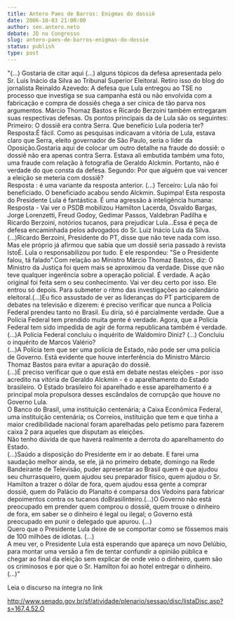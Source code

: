 ```yaml
---
title: Antero Paes de Barros: Enigmas do dossiê
date: 2006-10-03 21:00:00
author: sen.antero.neto
debate: JD no Congresso
slug: antero-paes-de-barros-enigmas-do-dossie
status: publish 
type: post
---
```



"(...) Gostaria de citar aqui (...) alguns tópicos da defesa apresentada pelo Sr. Luis Inácio da Silva ao Tribunal Superior Eleitoral. Retiro isso do blog do jornalista Reinaldo Azevedo: A defesa que Lula entregou ao TSE no processo que investiga se sua campanha está ou não envolvida com a fabricação e compra de dossiês chega a ser cínica de tão parva nos argumentos. Márcio Thomaz Bastos e Ricardo Berzoini também entregaram suas respectivas defesas. Os pontos principais da de Lula são os seguintes:   
Primeiro: O dossiê era contra Serra. Que benefício Lula poderia ter?   
Resposta:É fácil. Como as pesquisas indicavam a vitória de Lula, estava claro que Serra, eleito governador de São Paulo, seria o líder da Oposição.Gostaria aqui de colocar um outro detalhe na fraude do dossiê: o dossiê não era apenas contra Serra. Estava ali embutida também uma foto, uma fraude com relação à fotografia de Geraldo Alckmin. Portanto, não é verdade do que consta da defesa. Segundo: Por que alguém que vai vencer a eleição se meteria com dossiê?   
Resposta : é uma variante da resposta anterior. (...) Terceiro: Lula não foi beneficiado. O beneficiado acabou sendo Alckmin. Supimpa! Esta resposta do Presidente Lula é fantástica. É uma agressão à inteligência humana: Resposta - Vai ver o PSDB mobilizou Hamilton Lacerda, Osvaldo Bargas, Jorge Lorenzetti, Freud Godoy, Gedimar Passos, Valdebran Padilha e Ricardo Berzoini, notórios tucanos, para prejudicar Lula...Essa é peça de defesa encaminhada pelos advogados do Sr. Luiz Inácio Lula da Silva.(...)Ricardo Berzoini, Presidente do PT, disse que não teve nada com isso. Mas ele próprio já afirmou que sabia que um dossiê seria passado à revista IstoÉ. Lula o responsabilizou por tudo. E ele respondeu: "Se o Presidente falou, tá falado".Com relação ao Ministro Márcio Thomaz Bastos, diz: O Ministro da Justiça foi quem mais se aproximou da verdade. Disse que não teve qualquer ingerência sobre a operação policial. É verdade. A ação original foi feita sem o seu conhecimento. Vai ver deu certo por isso. Ele entrou só depois. Para submeter o ritmo das investigações ao calendário eleitoral.(...)Eu fico assustado de ver as lideranças do PT participarem de debates na televisão e dizerem: é preciso verificar que nunca a Polícia Federal prendeu tanto no Brasil. Eu diria, só é parcialmente verdade. Que a Polícia Federal tem prendido muita gente é verdade. Agora, que a Polícia Federal tem sido impedida de agir de forma republicana também é verdade.   
(...)A Polícia Federal concluiu o inquérito de Waldomiro Diniz? (...) Concluiu o inquérito de Marcos Valério?  
(...)A Polícia tem que ser uma polícia de Estado, não pode ser uma polícia de Governo. Está evidente que houve interferência do Ministro Márcio Thomaz Bastos para evitar a apuração do dossiê.  
(...)É preciso verificar que o que está em debate nestas eleições - por isso acredito na vitória de Geraldo Alckmin - é o aparelhamento do Estado brasileiro. O Estado brasileiro foi aparelhado e esse aparelhamento é a principal mola propulsora desses escândalos de corrupção que houve no Governo Lula.  
O Banco do Brasil, uma instituição centenária; a Caixa Econômica Federal, uma instituição centenária; os Correios, instituição que tem e que tinha a maior credibilidade nacional foram aparelhadas pelo petismo para fazerem caixa 2 para aqueles que disputam as eleições.  
Não tenho dúvida de que haverá realmente a derrota do aparelhamento do Estado.  
(...)Saúdo a disposição do Presidente em ir ao debate. E farei uma saudação melhor ainda, se ele, já no primeiro debate, domingo na Rede Bandeirante de Televisão, puder apresentar ao Brasil quem é que ajudou seu churrasqueiro, quem ajudou seu preparador físico, quem ajudou o Sr. Hamilton a trazer o dólar de fora, quem ajudou essa gente a comprar dossiê, quem do Palácio do Planalto é comparsa dos Vedoins para fabricar depoimentos contra os tucanos doBrasilinteiro.(...)O Governo não está preocupado em prender quem comprou o dossiê, quem trouxe o dinheiro de fora, em saber se o dinheiro é legal ou ilegal; o Governo está preocupado em punir o delegado que apurou. (...)  
Quero que o Presidente Lula deixe de se comportar como se fôssemos mais de 100 milhões de idiotas. (...)  
A meu ver, o Presidente Lula está esperando que apareça um novo Delúbio, para montar uma versão a fim de tentar confundir a opinião pública e chegar ao final da eleição sem explicar de onde veio o dinheiro, quem são os criminosos e por que o Sr. Hamilton foi ao hotel entregar o dinheiro.  
(...)"


Leia o discurso na íntegra no link


 
http://www.senado.gov.br/sf/atividade/plenario/sessao/disc/listaDisc.asp?s=167.4.52.O



